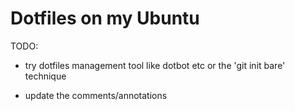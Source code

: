 # Dotfiles on my Ubuntu
TODO:
  - try dotfiles management tool like dotbot etc
  or the 'git init bare' technique
  
  - update the comments/annotations
